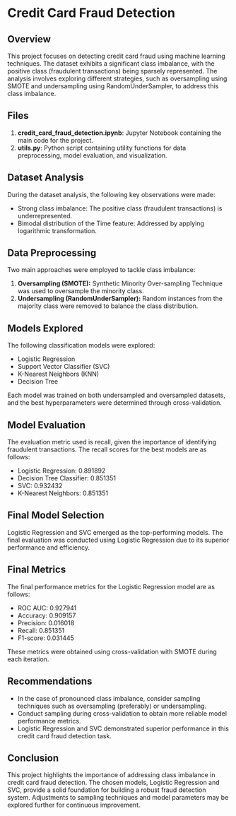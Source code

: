 # Credit Card Fraud Detection

## Overview

This project focuses on detecting credit card fraud using machine learning techniques. The dataset exhibits a significant class imbalance, with the positive class (fraudulent transactions) being sparsely represented. The analysis involves exploring different strategies, such as oversampling using SMOTE and undersampling using RandomUnderSampler, to address this class imbalance.

## Files

1. **credit_card_fraud_detection.ipynb**: Jupyter Notebook containing the main code for the project.
2. **utils.py**: Python script containing utility functions for data preprocessing, model evaluation, and visualization.

## Dataset Analysis

During the dataset analysis, the following key observations were made:

- Strong class imbalance: The positive class (fraudulent transactions) is underrepresented.
- Bimodal distribution of the Time feature: Addressed by applying logarithmic transformation.

## Data Preprocessing

Two main approaches were employed to tackle class imbalance:

1. **Oversampling (SMOTE):** Synthetic Minority Over-sampling Technique was used to oversample the minority class.
2. **Undersampling (RandomUnderSampler):** Random instances from the majority class were removed to balance the class distribution.

## Models Explored

The following classification models were explored:

- Logistic Regression
- Support Vector Classifier (SVC)
- K-Nearest Neighbors (KNN)
- Decision Tree

Each model was trained on both undersampled and oversampled datasets, and the best hyperparameters were determined through cross-validation.

## Model Evaluation

The evaluation metric used is recall, given the importance of identifying fraudulent transactions. The recall scores for the best models are as follows:

- Logistic Regression: 0.891892
- Decision Tree Classifier: 0.851351
- SVC: 0.932432
- K-Nearest Neighbors: 0.851351

## Final Model Selection

Logistic Regression and SVC emerged as the top-performing models. The final evaluation was conducted using Logistic Regression due to its superior performance and efficiency.

## Final Metrics

The final performance metrics for the Logistic Regression model are as follows:

- ROC AUC: 0.927941
- Accuracy: 0.909157
- Precision: 0.016018
- Recall: 0.851351
- F1-score: 0.031445

These metrics were obtained using cross-validation with SMOTE during each iteration.

## Recommendations

- In the case of pronounced class imbalance, consider sampling techniques such as oversampling (preferably) or undersampling.
- Conduct sampling during cross-validation to obtain more reliable model performance metrics.
- Logistic Regression and SVC demonstrated superior performance in this credit card fraud detection task.

## Conclusion

This project highlights the importance of addressing class imbalance in credit card fraud detection. The chosen models, Logistic Regression and SVC, provide a solid foundation for building a robust fraud detection system. Adjustments to sampling techniques and model parameters may be explored further for continuous improvement.
